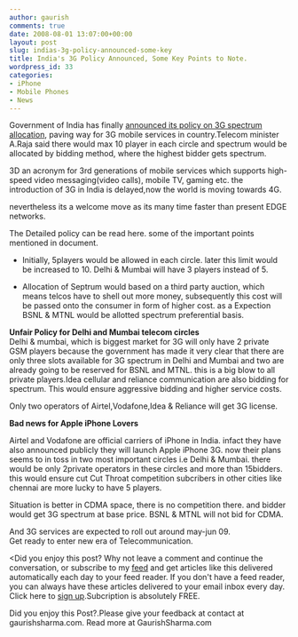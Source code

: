 ```yaml
---
author: gaurish
comments: true
date: 2008-08-01 13:07:00+00:00
layout: post
slug: indias-3g-policy-announced-some-key
title: India's 3G Policy Announced, Some Key Points to Note.
wordpress_id: 33
categories:
- iPhone
- Mobile Phones
- News
---
```


  
Government of India has finally [announced its policy on 3G spectrum allocation](http://www.topnews.in/centre-clears-guidelines-mobile-numbers-portability-3g-services-255937), paving way for 3G mobile services in country.Telecom minister A.Raja said there would max 10 player in each circle and spectrum would be allocated by bidding method, where the highest bidder gets spectrum.  
  
  
3D an acronym for 3rd generations of mobile services which supports high-speed video messaging(video calls), mobile TV, gaming etc. the introduction of 3G in India is delayed,now the world is moving towards 4G.  
  
nevertheless its a welcome move as its many time faster than present EDGE networks.  
  
  
The Detailed policy can be read here. some of the important points mentioned in document.  
  
  
* Initially, 5players would be allowed in each circle. later this limit would be increased to 10. Delhi & Mumbai will have 3 players instead of 5.  
  
  
* Allocation of Septrum would based on a third party auction, which means telcos have to shell out more money, subsequently this cost will be passed onto the consumer in form of higher cost. as a Expection BSNL & MTNL would be allotted spectrum preferential basis.  
  
  
**Unfair Policy for Delhi and Mumbai telecom circles**  
Delhi & mumbai, which is biggest market for 3G will only have 2 private GSM players because the government has made it very clear that there are only three slots available for 3G spectrum in Delhi and Mumbai and two are already going to be reserved for BSNL and MTNL. this is a big blow to all private players.Idea cellular and reliance communication are also bidding for spectrum. This would ensure aggressive bidding and higher service costs.  
  
Only two operators of Airtel,Vodafone,Idea & Reliance will get 3G license.  
  
  
**Bad news for Apple iPhone Lovers**  
  
Airtel and Vodafone are official carriers of iPhone in India. infact they have also announced publicly they will launch Apple iPhone 3G. now their plans seems to in toss in two most important circles i.e Delhi & Mumbai. there would be only 2private operators in these circles and more than 15bidders. this would ensure cut Cut Throat competition subcribers in other cities like chennai are more lucky to have 5 players.  
  
  
Situation is better in CDMA space, there is no competition there. and bidder would get 3G spectrum at base price. BSNL & MTNL will not bid for CDMA.  
  
  
And 3G services are expected to roll out around may-jun 09.  
 Get ready to enter new era of Telecommunication.  
  
  
  
  
<Did you enjoy this post? Why not leave a comment and continue the conversation, or subscribe to my [feed](http://gslive.blogspot.com/feeds/posts/default) and get articles like this delivered automatically each day to your feed reader. If you don't have a feed reader, you can always have these articles delivered to your email inbox every day. Click here to [sign up](http://www.feedburner.com/fb/a/emailverifySubmit?feedId=2080213&loc=en_US).Subcription is absolutely FREE.  


Did you enjoy this Post?.Please give your feedback at contact at gaurishsharma.com.
Read more at GaurishSharma.com
